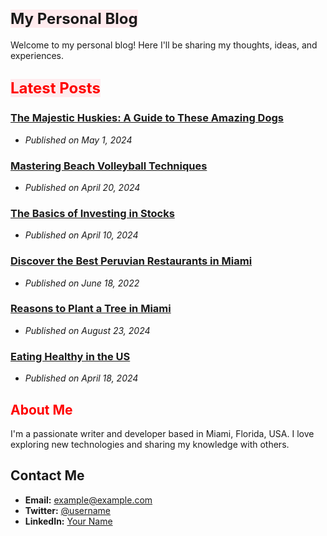 #  <span style="orange: red;font-size: 24px;background-color: #ffebee;"> My Personal Blog </span>

Welcome to my personal blog! Here I'll be sharing my thoughts, ideas, and experiences.

## <span style="color: red;font-size: 24px;background-color: #ffebee;"> Latest Posts </span>

### <span style="color: blue;">[The Majestic Huskies: A Guide to These Amazing Dogs](post1.md)</span>
- *Published on May 1, 2024*

### [Mastering Beach Volleyball Techniques](post2.md)
- *Published on April 20, 2024*

### [The Basics of Investing in Stocks](post3.md)
- *Published on April 10, 2024*

### [Discover the Best Peruvian Restaurants in Miami](post4.md)
- *Published on June 18, 2022*

### [Reasons to Plant a Tree in Miami](post5.md)
- *Published on August 23, 2024*

### [Eating Healthy in the US](post6.md)
- *Published on April 18, 2024*

## <span style="color: red;">  About Me </span>

I'm a passionate writer and developer based in Miami, Florida, USA. I love exploring new technologies and sharing my knowledge with others.

## Contact Me

- **Email:** example@example.com
- **Twitter:** [@username](https://twitter.com/username)
- **LinkedIn:** [Your Name](https://www.linkedin.com/in/yourname/)
